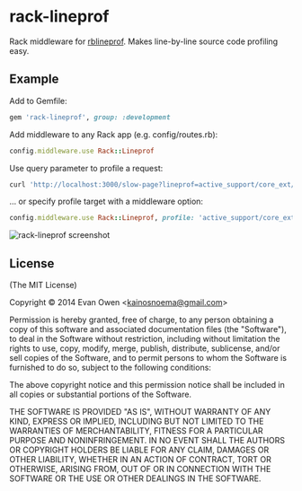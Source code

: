 # rack-lineprof

Rack middleware for [rblineprof](https://github.com/tmm1/rblineprof).
Makes line-by-line source code profiling easy.

## Example

Add to Gemfile:
```rb
gem 'rack-lineprof', group: :development
```

Add middleware to any Rack app (e.g. config/routes.rb):
```rb
config.middleware.use Rack::Lineprof
```

Use query parameter to profile a request:
```sh
curl 'http://localhost:3000/slow-page?lineprof=active_support/core_ext/string'
```

&hellip; or specify profile target with a middleware option:
```rb
config.middleware.use Rack::Lineprof, profile: 'active_support/core_ext/string'
```

![rack-lineprof screenshot](http://f.cl.ly/items/2q2r321e1j1X3X47303F/Screen%20Shot%202013-04-18%20at%209.58.36%20PM.png)


## License

(The MIT License)

Copyright © 2014 Evan Owen &lt;kainosnoema@gmail.com&gt;

Permission is hereby granted, free of charge, to any person obtaining a copy
of this software and associated documentation files (the "Software"), to deal
in the Software without restriction, including without limitation the rights
to use, copy, modify, merge, publish, distribute, sublicense, and/or sell
copies of the Software, and to permit persons to whom the Software is
furnished to do so, subject to the following conditions:

The above copyright notice and this permission notice shall be included in all
copies or substantial portions of the Software.

THE SOFTWARE IS PROVIDED "AS IS", WITHOUT WARRANTY OF ANY KIND, EXPRESS OR
IMPLIED, INCLUDING BUT NOT LIMITED TO THE WARRANTIES OF MERCHANTABILITY,
FITNESS FOR A PARTICULAR PURPOSE AND NONINFRINGEMENT. IN NO EVENT SHALL THE
AUTHORS OR COPYRIGHT HOLDERS BE LIABLE FOR ANY CLAIM, DAMAGES OR OTHER
LIABILITY, WHETHER IN AN ACTION OF CONTRACT, TORT OR OTHERWISE, ARISING FROM,
OUT OF OR IN CONNECTION WITH THE SOFTWARE OR THE USE OR OTHER DEALINGS IN THE
SOFTWARE.
